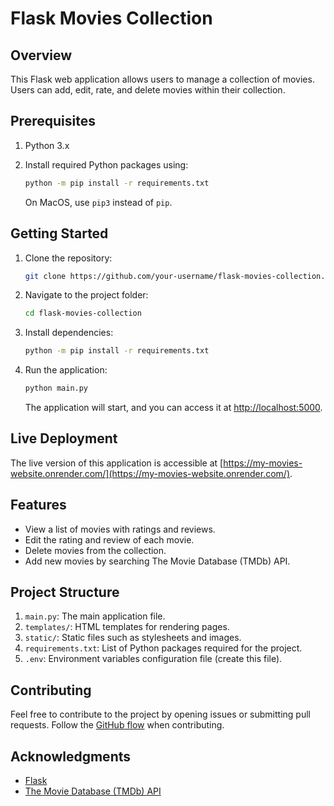 # Flask Movies Collection

## Overview

This Flask web application allows users to manage a collection of movies. Users can add, edit, rate, and delete movies within their collection.

## Prerequisites

1. Python 3.x
2. Install required Python packages using:

    ```bash
    python -m pip install -r requirements.txt
    ```

    On MacOS, use `pip3` instead of `pip`.

## Getting Started

1. Clone the repository:

    ```bash
    git clone https://github.com/your-username/flask-movies-collection.git
    ```

2. Navigate to the project folder:

    ```bash
    cd flask-movies-collection
    ```

3. Install dependencies:

    ```bash
    python -m pip install -r requirements.txt
    ```

4. Run the application:

    ```bash
    python main.py
    ```

    The application will start, and you can access it at [http://localhost:5000](http://localhost:5000).

## Live Deployment

The live version of this application is accessible at [https://my-movies-website.onrender.com/](https://my-movies-website.onrender.com/).

## Features

- View a list of movies with ratings and reviews.
- Edit the rating and review of each movie.
- Delete movies from the collection.
- Add new movies by searching The Movie Database (TMDb) API.

## Project Structure

1. `main.py`: The main application file.
2. `templates/`: HTML templates for rendering pages.
3. `static/`: Static files such as stylesheets and images.
4. `requirements.txt`: List of Python packages required for the project.
5. `.env`: Environment variables configuration file (create this file).

## Contributing

Feel free to contribute to the project by opening issues or submitting pull requests. Follow the [GitHub flow](https://guides.github.com/introduction/flow/) when contributing.


## Acknowledgments

- [Flask](https://flask.palletsprojects.com/)
- [The Movie Database (TMDb) API](https://www.themoviedb.org/documentation/api)
